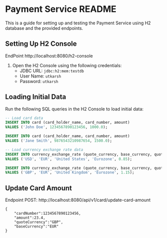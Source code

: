 # Payment Service README

This is a guide for setting up and testing the Payment Service using H2 database and the provided endpoints.

## Setting Up H2 Console
EndPoint http://localhost:8080/h2-console
1. Open the H2 Console using the following credentials:
   - JDBC URL: `jdbc:h2:mem:testdb`
   - User Name: `utkarsh`
   - Password: `utkarsh`

## Loading Initial Data

Run the following SQL queries in the H2 Console to load initial data:

```sql
-- Load card data
INSERT INTO card (card_holder_name, card_number, amount)
VALUES ('John Doe', 1234567890123456, 1000.0);

INSERT INTO card (card_holder_name, card_number, amount)
VALUES ('Jane Smith', 9876543210987654, 1500.0);

-- Load currency exchange rate data
INSERT INTO currency_exchange_rate (quote_currency, base_currency, quote_country, base_country, exchange_rate)
VALUES ('USD', 'EUR', 'United States', 'Eurozone', 0.85);

INSERT INTO currency_exchange_rate (quote_currency, base_currency, quote_country, base_country, exchange_rate)
VALUES ('GBP', 'EUR', 'United Kingdom', 'Eurozone', 1.15);
```

## Update Card Amount

Endpoint  POST: http://localhost:8080/api/v1/card/update-card-amount
```request
{
    "cardNumber":1234567890123456,
    "amount":23.4,
    "quoteCurrency":"GBP",
    "baseCurrency":"EUR"
}
```
